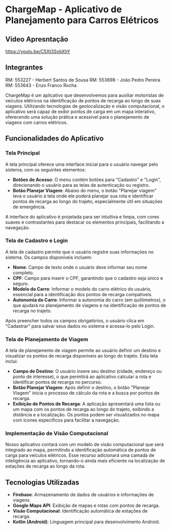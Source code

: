 # ChargeMap - Aplicativo de Planejamento para Carros Elétricos

## Video Apresntação
https://youtu.be/C5Xt3SvbXhY

## Integrantes
RM: 553227 - Herbert Santos de Sousa
RM: 553698 - João Pedro Pereira
RM: 553643 - Enzo Franco Rocha

ChargeMap é um aplicativo que desenvolvemos para auxiliar motoristas de veículos elétricos na identificação de pontos de recarga ao longo de suas viagens. Utilizando tecnologias de geolocalização e visão computacional, o aplicativo será capaz de exibir pontos de carga em um mapa interativo, oferecendo uma solução prática e acessível para o planejamento de viagens com carros elétricos.

## Funcionalidades do Aplicativo

### Tela Principal
A tela principal oferece uma interface inicial para o usuário navegar pelo sistema, com os seguintes elementos:
- **Botões de Acesso**: O menu contém botões para "Cadastro" e "Login", direcionando o usuário para as telas de autenticação ou registro.
- **Botão Planejar Viagem**: Abaixo do menu, o botão "Planejar viagem" leva o usuário à tela onde ele poderá planejar sua rota e identificar pontos de recarga ao longo do trajeto, especialmente útil em situações de emergência.

A interface do aplicativo é projetada para ser intuitiva e limpa, com cores suaves e contrastantes para destacar os elementos principais, facilitando a navegação.

### Tela de Cadastro e Login
A tela de cadastro permite que o usuário registre suas informações no sistema. Os campos disponíveis incluem:
- **Nome**: Campo de texto onde o usuário deve informar seu nome completo.
- **CPF**: Campo para inserir o CPF, garantindo que o cadastro seja único e seguro.
- **Modelo do Carro**: Informar o modelo do carro elétrico do usuário, essencial para a identificação dos pontos de recarga compatíveis.
- **Autonomia do Carro**: Informar a autonomia do carro (em quilômetros), o que ajudará no planejamento de viagens e na identificação de pontos de recarga no trajeto.

Após preencher todos os campos obrigatórios, o usuário clica em "Cadastrar" para salvar seus dados no sistema e acessa-lo pelo Login.

### Tela de Planejamento de Viagem
A tela de planejamento de viagem permite ao usuário definir um destino e visualizar os pontos de recarga disponíveis ao longo do trajeto. Esta tela inclui:
- **Campo de Destino**: O usuário insere seu destino (cidade, endereço ou ponto de interesse), o que permitirá ao aplicativo calcular a rota e identificar pontos de recarga no percurso.
- **Botão Planejar Viagem**: Após definir o destino, o botão "Planejar Viagem" inicia o processo de cálculo da rota e a busca por pontos de recarga.
- **Exibição de Pontos de Recarga**: A aplicação apresentará uma lista ou um mapa com os pontos de recarga ao longo do trajeto, exibindo a distância e a localização. Os pontos podem ser visualizados no mapa com ícones específicos para facilitar a navegação.

### Implementação de Visão Computacional
Nosso aplicativo contará com um modelo de visão computacional que será integrado ao mapa, permitindo a identificação automática de pontos de carga para veículos elétricos. Esse recurso adicionará uma camada de inteligência ao aplicativo, tornando-o ainda mais eficiente na localização de estações de recarga ao longo da rota.

## Tecnologias Utilizadas
- **Firebase**: Armazenamento de dados de usuários e informações de viagens.
- **Google Maps API**: Exibição de mapas e rotas com pontos de recarga.
- **Visão Computacional**: Identificação automática de estações de recarga.
- **Kotlin (Android)**: Linguagem principal para desenvolvimento Android.


